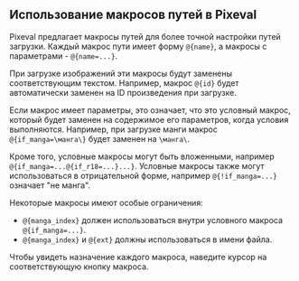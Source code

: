 ## Использование макросов путей в Pixeval

Pixeval предлагает макросы путей для более точной настройки путей загрузки.
Каждый макрос пути имеет форму `@{name}`, а макросы с параметрами - `@{name=...}`.

При загрузке изображений эти макросы будут заменены соответствующим текстом. Например, макрос `@{id}` будет автоматически заменен на ID произведения при загрузке.

Если макрос имеет параметры, это означает, что это условный макрос, который будет заменен на содержимое его параметров, когда условия выполняются. Например, при загрузке манги макрос `@{if_manga=\манга\}` будет заменен на `\манга\`.

Кроме того, условные макросы могут быть вложенными, например `@{if_manga=...@{if_r18=...}...}`.
Условные макросы также могут использоваться в отрицательной форме, например `@{!if_manga=...}` означает "не манга".

Некоторые макросы имеют особые ограничения:
- `@{manga_index}` должен использоваться внутри условного макроса `@{if_manga=...}`.
- `@{manga_index}` и `@{ext}` должны использоваться в имени файла.

Чтобы увидеть назначение каждого макроса, наведите курсор на соответствующую кнопку макроса.
